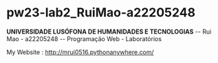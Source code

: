 # pw23-lab2_RuiMao-a22205248
<b>UNIVERSIDADE LUSÓFONA DE HUMANIDADES E TECNOLOGIAS</b>
-- Rui Mao - a22205248 --
Programação Web - Laboratórios


My Website : http://mrui0516.pythonanywhere.com/



